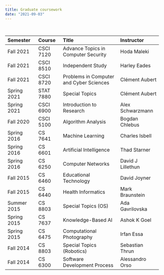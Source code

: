 ```yaml
---
title: Graduate coursework
date: "2021-09-03"
---
```


<br/>

Semester | Course | Title | Instructor
:--- | :--- | :--- | :---
Fall 2021 | CSCI 7120 | Advance Topics in Computer Security | Hoda Maleki
Fall 2021 | CSCI 8510 | Independent Study | Harley Eades 
Fall 2021 | CSCI 8720 | Problems in Computer and Cyber Sciences | Clément Aubert
Spring 2021 | STAT 7880 | Special Topics | Clément Aubert
Spring 2021 | CSCI 6900 | Introduction to Research | Alex Schwarzmann
Fall 2020 | CSCI 5100 | Algorithm Analysis | Bogdan Chlebus
Spring 2016 | CS 7641 | Machine Learning | Charles Isbell
Spring 2016 | CS 6601 | Artificial Intelligence | Thad Starner
Spring 2016 | CS 6250 | Computer Networks | David J Lillethun
Fall 2015 | CS 6460 | Educational Technology | David Joyner 
Fall 2015 | CS 6440 | Health Informatics | Mark Braunstein
Summer 2015 | CS 8803 | Special Topics (OS) | Ada Gavrilovska
Spring 2015 | CS 7637 | Knowledge-Based AI | Ashok K Goel
Spring 2015 | CS 6475 | Computational Photography | Irfan Essa
Fall 2014 | CS 8803 | Special Topics (Robotics) | Sebastian Thrun 
Fall 2014 | CS 6300 | Software Development Process | Alessandro Orso
